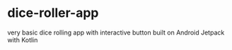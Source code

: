 # dice-roller-app
very basic dice rolling app with interactive button built on Android Jetpack with Kotlin
